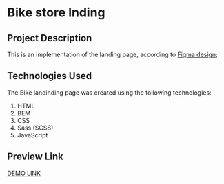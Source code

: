 # Bike store lnding

## Project Description

This is an implementation of the landing page, according to [Figma design](https://www.figma.com/file/NZQAIydtHo5QkINyGLHNcq/BIKE-New-Version?node-id=0%3A1);

## Technologies Used
The Bike landinding page was created using the following technologies:

1. HTML
1. BEM
1. CSS
1. Sass (SCSS)
1. JavaScript

## Preview Link

[DEMO LINK]()
